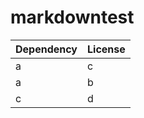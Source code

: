 # markdowntest

 | Dependency  | License |
 | ------------- | ------------- |
 | a | c |
 | a | b |
 | c | d |
